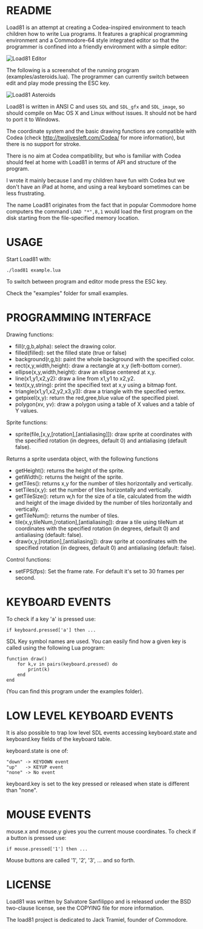 README
===

Load81 is an attempt at creating a Codea-inspired environment to teach
children how to write Lua programs. It features a graphical programming
environment and a Commodore-64 style integrated editor so that the programmer
is confined into a friendly environment with a simple editor:

![Load81 Editor](http://antirez.com/misc/codakido_screenshot_1.png)

The following is a screenshot of the running program (examples/asteroids.lua).
The programmer can currently switch between edit and play mode pressing the
ESC key.

![Load81 Asteroids](http://antirez.com/misc/codakido_screenshot_3.png)

Load81 is written in ANSI C and uses `SDL` and `SDL_gfx` and `SDL_image`, so
should compile on Mac OS X and Linux without issues. It should not be hard
to port it to Windows.

The coordinate system and the basic drawing functions are compatible with
Codea (check http://twolivesleft.com/Codea/ for more information), but there
is no support for stroke.

There is no aim at Codea compatibility, but who is familiar with Codea should
feel at home with Load81 in terms of API and structure of the program.

I wrote it mainly because I and my children have fun with Codea but we don't
have an iPad at home, and using a real keyboard sometimes can be less
frustrating.

The name Load81 originates from the fact that in popular Commodore home
computers the command `LOAD "*",8,1` would load the first program on the disk
starting from the file-specified memory location.

USAGE
===

Start Load81 with:

    ./load81 example.lua

To switch between program and editor mode press the ESC key.

Check the "examples" folder for small examples.

PROGRAMMING INTERFACE
===

Drawing functions:

* fill(r,g,b,alpha): select the drawing color.
* filled(filled): set the filled state (true or false)
* background(r,g,b): paint the whole background with the specified color.
* rect(x,y,width,height): draw a rectangle at x,y (left-bottom corner).
* ellipse(x,y,width,height): draw an ellipse centered at x,y.
* line(x1,y1,x2,y2): draw a line from x1,y1 to x2,y2.
* text(x,y,string): print the specified text at x,y using a bitmap font.
* triangle(x1,y1,x2,y2,x3,y3): draw a triangle with the specified vertex.
* getpixel(x,y): return the red,gree,blue value of the specified pixel.
* polygon(xv, yv): draw a polygon using a table of X values and a table of Y values.

Sprite functions:

* sprite(file,[x,y,[rotation],[antialiasing]]): draw sprite at coordinates with the specified rotation (in degrees, default 0) and antialiasing (default false).

Returns a sprite userdata object, with the following functions

* getHeight(): returns the height of the sprite.
* getWidth(): returns the height of the sprite.
* getTiles(): returns x,y for the number of tiles horizontally and vertically.
* setTiles(x,y): set the number of tiles horizontally and vertically.
* getTileSize(): return w,h for the size of a tile, calculated from the width and height of the image divided by the number of tiles horizontally and vertically.
* getTileNum(): returns the number of tiles.
* tile(x,y,tileNum,[rotation],[antialiasing]): draw a tile using tileNum at coordinates with the specified rotation (in degrees, default 0) and antialiasing (default: false).
* draw(x,y,[rotation],[antialiasing]): draw sprite at coordinates with the specified rotation (in degrees, default 0) and antialiasing (default: false).

Control functions:

* setFPS(fps): Set the frame rate. For default it's set to 30 frames per second.

KEYBOARD EVENTS
===

To check if a key 'a' is pressed use:

    if keyboard.pressed['a'] then ...

SDL Key symbol names are used. You can easily find how a given key is
called using the following Lua program:

    function draw()
        for k,v in pairs(keyboard.pressed) do
            print(k)
        end
    end

(You can find this program under the examples folder).

LOW LEVEL KEYBOARD EVENTS
===

It is also possible to trap low level SDL events accessing keyboard.state
and keyboard.key fields of the keyboard table.

keyboard.state is one of:

    "down" -> KEYDOWN event
    "up"   -> KEYUP event
    "none" -> No event

keyboard.key is set to the key pressed or released when state is different
than "none".

MOUSE EVENTS
===

mouse.x and mouse.y gives you the current mouse coordinates. To check
if a button is pressed use:

    if mouse.pressed['1'] then ...

Mouse buttons are called '1', '2', '3', ... and so forth.

LICENSE
===

Load81 was written by Salvatore Sanfilippo and is released under the
BSD two-clause license, see the COPYING file for more information.

The load81 project is dedicated to Jack Tramiel, founder of Commodore.
